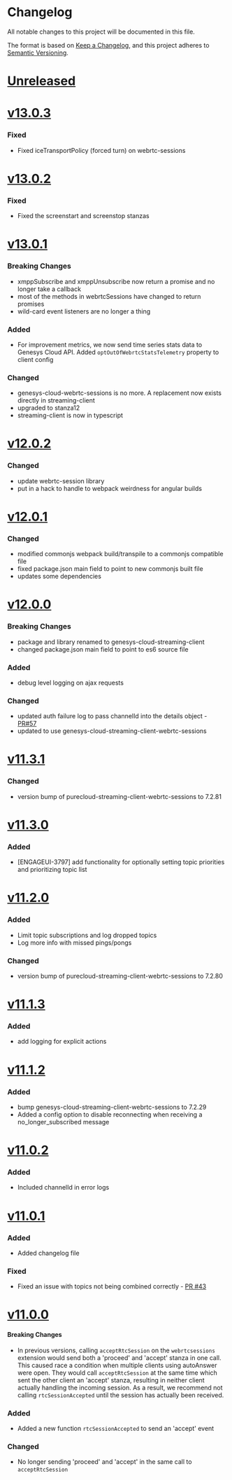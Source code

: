 # Changelog
All notable changes to this project will be documented in this file.

The format is based on [Keep a Changelog](https://keepachangelog.com/en/1.0.0/),
and this project adheres to [Semantic Versioning](https://semver.org/spec/v2.0.0.html).

# [Unreleased](https://github.com/purecloudlabs/genesys-cloud-streaming-client/compare/v13.0.3...HEAD)

# [v13.0.3](https://github.com/purecloudlabs/genesys-cloud-streaming-client/compare/v13.0.2...v13.0.3)
### Fixed
* Fixed iceTransportPolicy (forced turn) on webrtc-sessions

# [v13.0.2](https://github.com/purecloudlabs/genesys-cloud-streaming-client/compare/v13.0.1...v13.0.2)
### Fixed
* Fixed the screenstart and screenstop stanzas

# [v13.0.1](https://github.com/purecloudlabs/genesys-cloud-streaming-client/compare/v12.0.1...v13.0.1)
### Breaking Changes
* xmppSubscribe and xmppUnsubscribe now return a promise and no longer take a callback
* most of the methods in webrtcSessions have changed to return promises
* wild-card event listeners are no longer a thing

### Added
* For improvement metrics, we now send time series stats data to Genesys Cloud API. Added `optOutOfWebrtcStatsTelemetry` property to client config

### Changed
* genesys-cloud-webrtc-sessions is no more. A replacement now exists directly in streaming-client
* upgraded to stanza12
* streaming-client is now in typescript

# [v12.0.2](https://github.com/purecloudlabs/genesys-cloud-streaming-client/compare/v12.0.1...v12.0.2)
### Changed
* update webrtc-session library
* put in a hack to handle to webpack weirdness for angular builds

# [v12.0.1](https://github.com/purecloudlabs/genesys-cloud-streaming-client/compare/v12.0.0...v12.0.1)
### Changed
* modified commonjs webpack build/transpile to a commonjs compatible file
* fixed package.json main field to point to new commonjs built file
* updates some dependencies


# [v12.0.0](https://github.com/purecloudlabs/genesys-cloud-streaming-client/compare/v11.3.1...v12.0.0)
### Breaking Changes
* package and library renamed to genesys-cloud-streaming-client
* changed package.json main field to point to es6 source file

### Added
* debug level logging on ajax requests

### Changed
* updated auth failure log to pass channelId into the details object - [PR#57](https://github.com/purecloudlabs/purecloud-streaming-client/pull/57)
* updated to use genesys-cloud-streaming-client-webrtc-sessions

# [v11.3.1](https://github.com/purecloudlabs/genesys-cloud-streaming-client/compare/v11.3.0...v11.3.1)
### Changed
* version bump of purecloud-streaming-client-webrtc-sessions to 7.2.81

# [v11.3.0](https://github.com/purecloudlabs/genesys-cloud-streaming-client/compare/v11.2.0...v11.3.0)
### Added
* [ENGAGEUI-3797] add functionality for optionally setting topic priorities and prioritizing topic list

# [v11.2.0](https://github.com/purecloudlabs/genesys-cloud-streaming-client/compare/v11.1.3...v11.2.0)
### Added
* Limit topic subscriptions and log dropped topics
* Log more info with missed pings/pongs
### Changed
* version bump of purecloud-streaming-client-webrtc-sessions to 7.2.80

# [v11.1.3](https://github.com/purecloudlabs/genesys-cloud-streaming-client/compare/v11.1.2...v11.1.3)
### Added
* add logging for explicit actions

# [v11.1.2](https://github.com/purecloudlabs/genesys-cloud-streaming-client/compare/v11.0.2...v11.1.2)
### Added
* bump genesys-cloud-streaming-client-webrtc-sessions to 7.2.29
* Added a config option to disable reconnecting when receiving a no_longer_subscribed message

# [v11.0.2](https://github.com/purecloudlabs/genesys-cloud-streaming-client/compare/v11.0.1...v11.0.2)
### Added
* Included channelId in error logs

# [v11.0.1](https://github.com/purecloudlabs/genesys-cloud-streaming-client/compare/v11.0.0...v11.0.1)
### Added
* Added changelog file
### Fixed
* Fixed an issue with topics not being combined correctly - [PR #43](https://github.com/purecloudlabs/genesys-cloud-streaming-client/pull/43)

# [v11.0.0](https://github.com/purecloudlabs/genesys-cloud-streaming-client/compare/v10.0.1...v11.0.0)
#### Breaking Changes
* In previous versions, calling `acceptRtcSession` on the `webrtcsessions` extension would send both a 'proceed' and 'accept' stanza in one call. This caused race a condition when multiple clients using autoAnswer were open.  They would call `acceptRtcSession` at the same time which sent the other client an 'accept' stanza, resulting in neither client actually handling the incoming session. As a result, we recommend not calling `rtcSessionAccepted` until the session has actually been received.
### Added
* Added a new function `rtcSessionAccepted` to send an 'accept' event
### Changed
* No longer sending 'proceed' and 'accept' in the same call to `acceptRtcSession`
